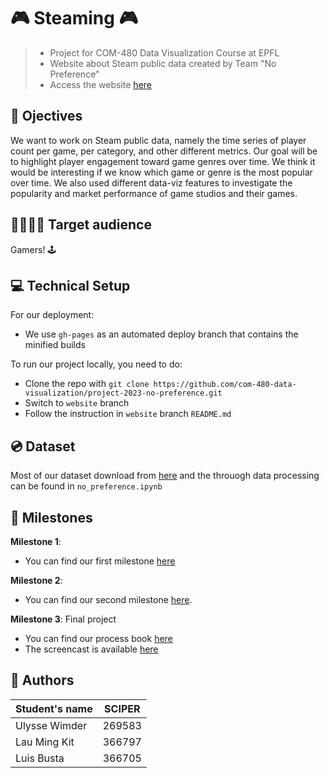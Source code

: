 
# 🎮 Steaming 🎮
> - Project for COM-480 Data Visualization Course at EPFL
> - Website about Steam public data created by Team "No Preference"
> - Access the website [here](https://com-480-data-visualization.github.io/project-2023-no-preference/)

## 🤔 Ojectives

We want to work on Steam public data, namely the time series of player count per game, per category, and other different metrics. Our goal will be to highlight player engagement toward game genres over time. We think it would be interesting if we know which game or genre is the most popular over time. We also used different data-viz features to investigate the popularity and market performance of game studios and their games.

## 👨‍👩‍👧‍👦 Target audience

Gamers! 🕹️


## 💻 Technical Setup

For our deployment:

- We use `gh-pages` as an automated deploy branch that contains the minified builds

To run our project locally, you need to do:

- Clone the repo with `git clone https://github.com/com-480-data-visualization/project-2023-no-preference.git`
- Switch to `website` branch
- Follow the instruction in `website` branch `README.md`

## 💿 Dataset

Most of our dataset download from [here](https://data.mendeley.com/datasets/ycy3sy3vj2/1) and the throuogh data processing can be found in `no_preference.ipynb`


## 📍 Milestones
**Milestone 1**:
- You can find our first milestone [here](milestone1.pdf)


**Milestone 2**:
- You can find our second milestone [here](milestone2.pdf).



**Milestone 3**: Final project  
- You can find our process book [here](process_book.pdf)
- The screencast is available [here](https://www.youtube.com/watch?v=ruqKOShHQIE)



## 🤝 Authors

| Student's name | SCIPER |
| -------------- | ------ |
| Ulysse Wimder | 269583 |
| Lau Ming Kit | 366797 |
| Luis Busta | 366705 |
